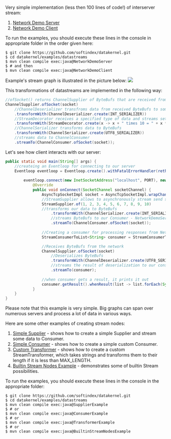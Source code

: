 Very simple implementation (less then 100 lines of code!) of interserver stream:
1. [Network Demo Server](https://github.com/softindex/datakernel/blob/master/examples/datastreams/src/main/java/io/datakernel/examples/NetworkDemoServer.java)
2. [Network Demo Client](https://github.com/softindex/datakernel/blob/master/examples/datastreams/src/main/java/io/datakernel/examples/NetworkDemoClient.java)

To run the examples, you should execute these lines in the console in appropriate folder in the order given here:
```
$ git clone https://github.com/softindex/datakernel.git
$ cd datakernel/examples/datastreams
$ mvn clean compile exec:java@NetworkDemoServer
$ # and then
$ mvn clean compile exec:java@NetworkDemoClient
```

Example's stream graph is illustrated in the picture below:
<img src="http://www.plantuml.com/plantuml/png/dPH1RiCW44Ntd694Dl72aT83LBb3J-3QqmJLPYmO9qghtBrGspME0uwwPHwVp_-2W-N2SDVKmZAPueWWtz2SqS1cB-5R0A1cnLUGhQ6gAn6KPYk3TOj65RNwGk0JDdvCy7vbl8DqrQy2UN67WaQ-aFaCCOCbghDN8ei3_s6eYV4LJgVtzE_nbetInvc1akeQInwK1y3HK42jB4jnMmRmCWzWDFTlM_V9bTIq7Kzk1ablqADWgS4JNHw7FLqXcdUOuZBrcn3RiDCCylmLjj4wCv6OZNkZBMT29CUmspc1TCHUOuNeVIJoTxT8JVlzJnRZj9ub8U_QURhB_cO1FnXF6YlT_cMTXEQ9frvSc7kI6nscdsMyWX4OTLOURIOExfRkx_e1">

This transformations of datastreams are implemented in the following way:

```java
//ofSocket() returns ChannelSupplier of ByteBufs that are received from network
ChannelSupplier.ofSocket(socket)
    //ChannelDeserializer transfroms data from received ByteBufs to some other types
	.transformWith(ChannelDeserializer.create(INT_SERIALIZER))
	//StreamDecorator receives a specified type of data and streams set of function's result
	.transformWith(StreamDecorator.create(x -> x + " times 10 = " + x * 10))
	//ChannelSerializer transforms data to ByteBufs
	.transformWith(ChannelSerializer.create(UTF8_SERIALIZER))
	//streams data to ChannelConsumer
	.streamTo(ChannelConsumer.ofSocket(socket));
```
Let's see how client interacts with our server:
```java
public static void main(String[] args) {
	//createing an Eventloop for connecting to our server	
	Eventloop eventloop = Eventloop.create().withFatalErrorHandler(rethrowOnAnyError());
    
		eventloop.connect(new InetSocketAddress("localhost", PORT), new ConnectCallback() {
			@Override
			public void onConnect(SocketChannel socketChannel) {
				AsyncTcpSocketImpl socket = AsyncTcpSocketImpl.wrapChannel(eventloop, socketChannel, null);
                //StreamSupplier allows to asynchronously stream send streams of data. of() defines what values will be sent
				StreamSupplier.of(1, 2, 3, 4, 5, 6, 7, 8, 9, 10)
				//transforms our data to ByteBufs
					.transformWith(ChannelSerializer.create(INT_SERIALIZER))
					//streams ByteBufs to our Consumer - NetworkDemoServer
					.streamTo(ChannelConsumer.ofSocket(socket));
				
                //Creating a consumer for processing responses from NetworkDemoServer
				StreamConsumerToList<String> consumer = StreamConsumerToList.create();

                //Receives ByteBufs from the network
				ChannelSupplier.ofSocket(socket)
				    //Deserializes ByteBufs
					.transformWith(ChannelDeserializer.create(UTF8_SERIALIZER))
					//streams the result of deserialization to our consumer
					.streamTo(consumer);
                
				//when consumer gets a result, it prints it out
				consumer.getResult().whenResult(list -> list.forEach(System.out::println));
			}
    }
}
```

Please note that this example is very simple. Big graphs can span over numerous servers and process a lot of data in 
various ways.

Here are some other examples of creating stream nodes:

1. [Simple Supplier](https://github.com/softindex/datakernel/blob/master/examples/datastreams/src/main/java/io/datakernel/examples/SupplierExample.java) - 
shows how to create a simple Supplier and stream some data to Consumer.
2. [Simple Consumer](https://github.com/softindex/datakernel/blob/master/examples/datastreams/src/main/java/io/datakernel/examples/ConsumerExample.java) - 
shows how to create a simple custom Consumer.
3. [Custom Transformer](https://github.com/softindex/datakernel/blob/master/examples/datastreams/src/main/java/io/datakernel/examples/TransformerExample.java) - 
shows how to create a custom StreamTransformer, which takes strings and transforms them to their length if it is less than MAX_LENGTH.
4. [Builtin Stream Nodes Example](https://github.com/softindex/datakernel/blob/master/examples/datastreams/src/main/java/io/datakernel/examples/BuiltinStreamNodesExample.java) - 
demonstrates some of builtin Stream possibilities.

To run the examples, you should execute these lines in the console in the appropriate folder:
```
$ git clone https://github.com/softindex/datakernel.git
$ cd datakernel/examples/datastreams
$ mvn clean compile exec:java@SupplierExample
$ # or
$ mvn clean compile exec:java@ConsumerExample
$ # or
$ mvn clean compile exec:java@TransformerExample
$ # or
$ mvn clean compile exec:java@BuiltinStreamNodesExample
```


